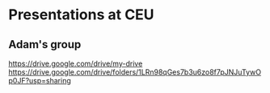 # Presentations at CEU

## Adam's group

<https://drive.google.com/drive/my-drive>
<https://drive.google.com/drive/folders/1LRn98qGes7b3u6zo8f7pJNJuTywOp0JF?usp=sharing>
